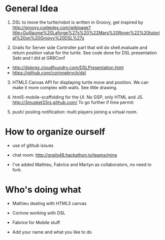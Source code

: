 General Idea
============

1. DSL to move the turtle/robot is written in Groovy, get inspired by
http://groovy.codeplex.com/wikipage?title=Guillaume%20Laforge%27s%20%22Mars%20Rover%22%20tutorial%20on%20Groovy%20DSL%27s

2. Grails for Server side Controller part that will do shell.evaluate and return position value for the turtle. 
See code done for DSL presentation Sebi and I did at GR8Conf 

* http://dslprez.cloudfoundry.com/DSLPresentation.html 
* https://github.com/corinnekrych/dsl 

3. HTML5 Canvas API for displaying turtle move and position. We can make it more complex with walls. See little drawing.

4. html5-mobile-scaffolding for the UI. No GSP, only HTML and JS. http://3musket33rs.github.com/ To go further if time permit:

5. push/ pooling notification: multi players joining a virtual room.

How to organize ourself
=======================

* use of github issues

* chat room: <http://grails48.hackathon.io/teams/mine>

* I've added Mathieu, Fabrice and Martyn as collaborators, no need to fork.

Who's doing what
================

* Mathieu dealing with HTML5 canvas

* Corinne working with DSL

* Fabrice for Mobile stuff

* Add your name and what you like to do